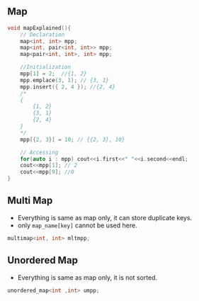 ## Map
```cpp
void mapExplained(){
	// Declaration
	map<int, int> mpp;
	map<int, pair<int, int>> mpp;
	map<pair<int, int>, int> mpp;

	//Initialization
	mpp[1] = 2;  //{1, 2}
	mpp.emplace(3, 1); // {3, 1}
	mpp.insert({ 2, 4 }); //{2, 4}
	/*
	{
		{1, 2}
		{3, 1}
		{2, 4}
	}
	*/	
	mpp[{2, 3}] = 10; // {{2, 3}, 10}

	// Accessing
	for(auto i : mpp) cout<<i.first<<" "<<i.second<<endl;
	cout<<mpp[1]; // 2
	cout<<mpp[9]; //0
}
```

## Multi Map
- Everything is same as map only, it can store duplicate keys.
- only `map_name[key]` cannot be used here.
```cpp
multimap<int, int> mltmpp;
```

## Unordered Map
- Everything is same as map only, it is not sorted.
```cpp
unordered_map<int ,int> umpp;
```
